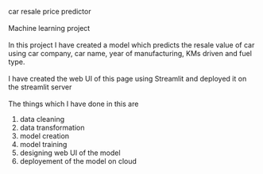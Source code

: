 car resale price predictor </br>  
Machine learning project</br>  
In this project I have created a model which predicts the resale value of car using car company, car name, year of manufacturing, KMs driven and fuel type.</br>    
I have created the web UI of this page using Streamlit and deployed it on the streamlit server</br>    
The things which I have done in this are</br>    
1) data cleaning
2) data transformation
3) model creation
4) model training
5) designing web UI of the model
6) deployement of the model on cloud   

